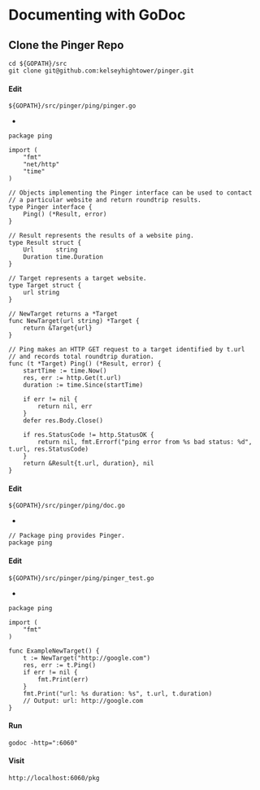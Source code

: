 # Documenting with GoDoc

## Clone the Pinger Repo

    cd ${GOPATH}/src
    git clone git@github.com:kelseyhightower/pinger.git

#### Edit

    ${GOPATH}/src/pinger/ping/pinger.go

-

	package ping

	import (
		"fmt"
		"net/http"
		"time"
	)

	// Objects implementing the Pinger interface can be used to contact
    // a particular website and return roundtrip results.
	type Pinger interface {
		Ping() (*Result, error)
	}

	// Result represents the results of a website ping.
	type Result struct {
		Url      string
		Duration time.Duration
	}

	// Target represents a target website.
	type Target struct {
		url string
	}

	// NewTarget returns a *Target
	func NewTarget(url string) *Target {
		return &Target{url}
	}

	// Ping makes an HTTP GET request to a target identified by t.url
	// and records total roundtrip duration.  
	func (t *Target) Ping() (*Result, error) {
		startTime := time.Now()
		res, err := http.Get(t.url)
		duration := time.Since(startTime)

		if err != nil {
			return nil, err
		}
		defer res.Body.Close()

		if res.StatusCode != http.StatusOK {
			return nil, fmt.Errorf("ping error from %s bad status: %d", t.url, res.StatusCode)
		}
		return &Result{t.url, duration}, nil
	}

#### Edit

    ${GOPATH}/src/pinger/ping/doc.go 

-

    // Package ping provides Pinger.
    package ping

#### Edit

    ${GOPATH}/src/pinger/ping/pinger_test.go

-

	package ping

	import (
		"fmt"
	)

	func ExampleNewTarget() {
		t := NewTarget("http://google.com")
		res, err := t.Ping()
		if err != nil {
			fmt.Print(err)
		}
		fmt.Print("url: %s duration: %s", t.url, t.duration)
		// Output: url: http://google.com
	}


#### Run

    godoc -http=":6060"

#### Visit

    http://localhost:6060/pkg
